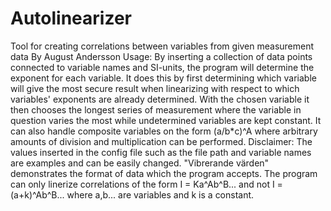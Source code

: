 # Autolinearizer
Tool for creating correlations between variables from given measurement data
By August Andersson
Usage:
By inserting a collection of data points connected to variable names and SI-units, the program will determine the exponent for each variable. It does this by first determining which variable will give the most secure result when linearizing with respect to which variables' exponents are already determined. With the chosen variable it then chooses the longest series of measurement where the variable in question varies the most while undetermined variables are kept constant. It can also handle composite variables on the form (a/b*c)^A where arbitrary amounts of division and multiplication can be performed.
Disclaimer:
The values inserted in the config file such as the file path and variable names are examples and can be easily changed.
"Vibrerande värden" demonstrates the format of data which the program accepts.
The program can only linerize correlations of the form I = Ka^Ab^B... and not I = (a+k)^Ab^B... where a,b... are variables and k is a constant.
